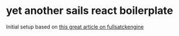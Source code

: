 # yet another sails react boilerplate


Initial setup based on [this great article on fullsatckengine](http://fullstackengine.net/creating-a-new-project-with-react-and-sails-js/)

